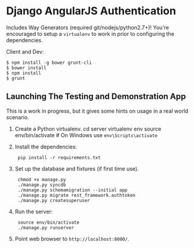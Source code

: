 # Django AngularJS Authentication

Includes Way Generators (required git/nodejs/python2.7+)!
You're encouraged to setup a `virtualenv` to work in prior to configuring the dependencies.

Client and Dev:

    $ npm install -g bower grunt-cli
    $ bower install
    $ npm install
    $ grunt


Launching The Testing and Demonstration App
-------------------------------------------
This is a work in progress, but it gives some hints on usage in a real world scenario.

1. Create a Python virtualenv.
        cd server
        virtualenv env
        source env/bin/activate  # On Windows use `env\Scripts\activate`

2. Install the dependencies:

        pip install -r requirements.txt

3. Set up the database and fixtures (if first time use).

        chmod +x manage.py
        ./manage.py syncdb
        ./manage.py schemamigration --initial app
        ./manage.py migrate rest_framework.authtoken
        ./manage.py createsuperuser

4. Run the server:

        source env/bin/activate
        ./manage.py runserver

5. Point web browser to `http://localhost:8000/`.